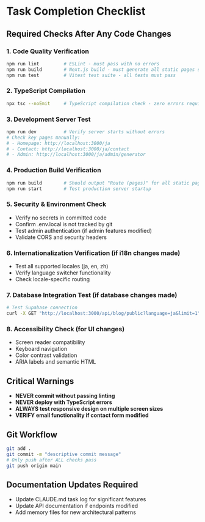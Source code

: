 # Task Completion Checklist

## Required Checks After Any Code Changes

### 1. Code Quality Verification
```bash
npm run lint         # ESLint - must pass with no errors
npm run build        # Next.js build - must generate all static pages successfully  
npm run test         # Vitest test suite - all tests must pass
```

### 2. TypeScript Compilation
```bash
npx tsc --noEmit     # TypeScript compilation check - zero errors required
```

### 3. Development Server Test
```bash
npm run dev          # Verify server starts without errors
# Check key pages manually:
# - Homepage: http://localhost:3000/ja
# - Contact: http://localhost:3000/ja/contact  
# - Admin: http://localhost:3000/ja/admin/generator
```

### 4. Production Build Verification
```bash
npm run build        # Should output "Route (pages)" for all static pages
npm run start        # Test production server startup
```

### 5. Security & Environment Check
- Verify no secrets in committed code
- Confirm .env.local is not tracked by git
- Test admin authentication (if admin features modified)
- Validate CORS and security headers

### 6. Internationalization Verification (if i18n changes made)
- Test all supported locales (ja, en, zh)
- Verify language switcher functionality
- Check locale-specific routing

### 7. Database Integration Test (if database changes made)
```bash
# Test Supabase connection
curl -X GET "http://localhost:3000/api/blog/public?language=ja&limit=1"
```

### 8. Accessibility Check (for UI changes)
- Screen reader compatibility
- Keyboard navigation
- Color contrast validation
- ARIA labels and semantic HTML

## Critical Warnings
- **NEVER commit without passing linting**
- **NEVER deploy with TypeScript errors** 
- **ALWAYS test responsive design on multiple screen sizes**
- **VERIFY email functionality if contact form modified**

## Git Workflow
```bash
git add .
git commit -m "descriptive commit message"
# Only push after ALL checks pass
git push origin main
```

## Documentation Updates Required
- Update CLAUDE.md task log for significant features
- Update API documentation if endpoints modified
- Add memory files for new architectural patterns